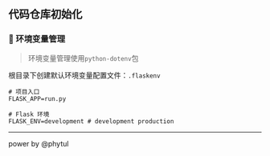 ## 代码仓库初始化

### 🌳 环境变量管理

> 环境变量管理使用`python-dotenv`包

根目录下创建默认环境变量配置文件：`.flaskenv`

```text
# 项目入口
FLASK_APP=run.py

# Flask 环境
FLASK_ENV=development # development production
```

---

power by @phytul